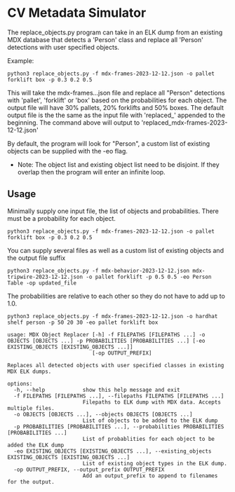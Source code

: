 # CV Metadata Simulator 

The replace_objects.py program can take in an ELK dump from an existing MDX database that detects a 'Person' class and replace all 'Person' detections with user specified objects. 

Example: 

```
python3 replace_objects.py -f mdx-frames-2023-12-12.json -o pallet forklift box -p 0.3 0.2 0.5
```

This will take the mdx-frames...json file and replace all "Person" detections with 'pallet', 'forklift' or 'box' based on the probabilities for each object. The output file will have 30% pallets, 20% forklifts and 50% boxes. The default output file is the the same as the input file with 'replaced_' appended to the beginning. The command above will output to 'replaced_mdx-frames-2023-12-12.json'

By default, the program will look for "Person", a custom list of existing objects can be supplied with the -eo flag. 

* Note: The object list and existing object list need to be disjoint. If they overlap then the program will enter an infinite loop.

## Usage

Minimally supply one input file, the list of objects and probabilities. There must be a probability for each object. 

```
python3 replace_objects.py -f mdx-frames-2023-12-12.json -o pallet forklift box -p 0.3 0.2 0.5
```

You can supply several files as well as a custom list of existing objects and the output file suffix

```
python3 replace_objects.py -f mdx-behavior-2023-12-12.json mdx-tripwire-2023-12-12.json -o pallet forklift -p 0.5 0.5 -eo Person Table -op updated_file
```

The probabilities are relative to each other so they do not have to add up to 1.0. 

```
python3 replace_objects.py -f mdx-frames-2023-12-12.json -o hardhat shelf person -p 50 20 30 -eo pallet forklift box
```


```
usage: MDX Object Replacer [-h] -f FILEPATHS [FILEPATHS ...] -o OBJECTS [OBJECTS ...] -p PROBABILITIES [PROBABILITIES ...] [-eo EXISTING_OBJECTS [EXISTING_OBJECTS ...]]
                           [-op OUTPUT_PREFIX]

Replaces all detected objects with user specified classes in existing MDX ELK dumps.

options:
  -h, --help            show this help message and exit
  -f FILEPATHS [FILEPATHS ...], --filepaths FILEPATHS [FILEPATHS ...]
                        Filepaths to ELK dump with MDX data. Accepts multiple files.
  -o OBJECTS [OBJECTS ...], --objects OBJECTS [OBJECTS ...]
                        List of objects to be added to the ELK dump
  -p PROBABILITIES [PROBABILITIES ...], --probabilities PROBABILITIES [PROBABILITIES ...]
                        List of probablities for each object to be added the ELK dump
  -eo EXISTING_OBJECTS [EXISTING_OBJECTS ...], --existing_objects EXISTING_OBJECTS [EXISTING_OBJECTS ...]
                        List of existing object types in the ELK dump.
  -op OUTPUT_PREFIX, --output_prefix OUTPUT_PREFIX
                        Add an output_prefix to append to filenames for the output.
```